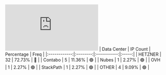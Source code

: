 ![Diagramm](https://github.com/obajay/StateSync-snapshots/blob/main/Projects/Uptick/1/README.md)
| Data Center | IP Count | Percentage | Freq |
|:------------:|:--------:|:-----------:|:-----:|
| HETZNER | 32 | 72.73% | 🔴 |
| Contabo | 5 | 11.36% | 🟢 |
| Nubes | 1 | 2.27% | 🟢 |
| OVH | 1 | 2.27% | 🟢 |
| StackPath | 1 | 2.27% | 🟢 |
| OTHER | 4 | 9.09% | 🟢 |
